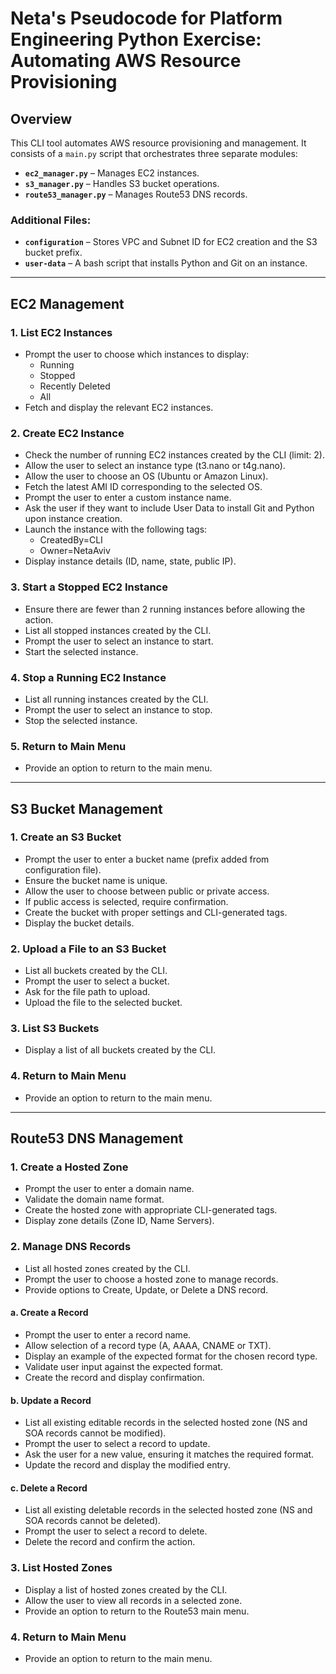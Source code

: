 # Neta's Pseudocode for Platform Engineering Python Exercise: Automating AWS Resource Provisioning

## Overview
This CLI tool automates AWS resource provisioning and management. It consists of a `main.py` script that orchestrates three separate modules:

- **`ec2_manager.py`** – Manages EC2 instances.
- **`s3_manager.py`** – Handles S3 bucket operations.
- **`route53_manager.py`** – Manages Route53 DNS records.

### Additional Files:
- **`configuration`** – Stores VPC and Subnet ID for EC2 creation and the S3 bucket prefix.
- **`user-data`** – A bash script that installs Python and Git on an instance.

---
## EC2 Management

### 1. List EC2 Instances
- Prompt the user to choose which instances to display: 
  - Running
  - Stopped
  - Recently Deleted
  - All
- Fetch and display the relevant EC2 instances.

### 2. Create EC2 Instance
- Check the number of running EC2 instances created by the CLI (limit: 2).
- Allow the user to select an instance type (t3.nano or t4g.nano).
- Allow the user to choose an OS (Ubuntu or Amazon Linux).
- Fetch the latest AMI ID corresponding to the selected OS.
- Prompt the user to enter a custom instance name.
- Ask the user if they want to include User Data to install Git and Python upon instance creation.
- Launch the instance with the following tags:
    - CreatedBy=CLI
    - Owner=NetaAviv
- Display instance details (ID, name, state, public IP).

### 3. Start a Stopped EC2 Instance
- Ensure there are fewer than 2 running instances before allowing the action.
- List all stopped instances created by the CLI.
- Prompt the user to select an instance to start.
- Start the selected instance.

### 4. Stop a Running EC2 Instance
- List all running instances created by the CLI.
- Prompt the user to select an instance to stop.
- Stop the selected instance.

### 5. Return to Main Menu
- Provide an option to return to the main menu.

---
## S3 Bucket Management

### 1. Create an S3 Bucket
- Prompt the user to enter a bucket name (prefix added from configuration file).
- Ensure the bucket name is unique.
- Allow the user to choose between public or private access.
- If public access is selected, require confirmation.
- Create the bucket with proper settings and CLI-generated tags.
- Display the bucket details.

### 2. Upload a File to an S3 Bucket
- List all buckets created by the CLI.
- Prompt the user to select a bucket.
- Ask for the file path to upload.
- Upload the file to the selected bucket.

### 3. List S3 Buckets
- Display a list of all buckets created by the CLI.

### 4. Return to Main Menu
- Provide an option to return to the main menu.

---
## Route53 DNS Management

### 1. Create a Hosted Zone
- Prompt the user to enter a domain name.
- Validate the domain name format.
- Create the hosted zone with appropriate CLI-generated tags.
- Display zone details (Zone ID, Name Servers).

### 2. Manage DNS Records
- List all hosted zones created by the CLI.
- Prompt the user to choose a hosted zone to manage records.
- Provide options to Create, Update, or Delete a DNS record.

#### a. Create a Record
- Prompt the user to enter a record name.
- Allow selection of a record type (A, AAAA, CNAME or TXT).
- Display an example of the expected format for the chosen record type.
- Validate user input against the expected format.
- Create the record and display confirmation.

#### b. Update a Record
- List all existing editable records in the selected hosted zone (NS and SOA records cannot be modified).
- Prompt the user to select a record to update.
- Ask the user for a new value, ensuring it matches the required format.
- Update the record and display the modified entry.

#### c. Delete a Record
- List all existing deletable records in the selected hosted zone (NS and SOA records cannot be deleted).
- Prompt the user to select a record to delete.
- Delete the record and confirm the action.

### 3. List Hosted Zones
- Display a list of hosted zones created by the CLI.
- Allow the user to view all records in a selected zone.
- Provide an option to return to the Route53 main menu.

### 4. Return to Main Menu
- Provide an option to return to the main menu.
